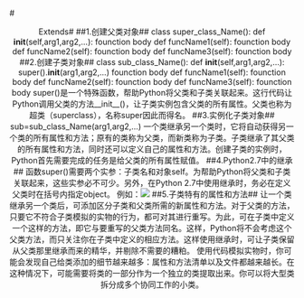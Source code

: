 #<center/>Extends#
##1.创建父类对象##
		class super_class_Name():
			def __init__(self,arg1,arg2,...):
				founction body
			def  funcName1(self):
				founction body
			def  funcName2(self):
				founction body
			def  funcName3(self):
				founction body
##2.创建子类对象##
		class sub_class_Name():
			def __init__(self,arg1,arg2,...):
				super().__init__(arg1,arg2,...)
				founction body
			def  funcName1(self):
				founction body
			def  funcName2(self):
				founction body
			def  funcName3(self):
				founction body
super()是一个特殊函数，帮助Python将父类和子类关联起来。这行代码让Python调用父类的方法__init__()，让子类实例包含父类的所有属性。父类也称为超类（superclass），名称super因此而得名。
##3.实例化子类对象##
	 sub=sub_class_Name(arg1,arg2,...)
一个类继承另一个类时，它将自动获得另一个类的所有属性和方法；原有的类称为父类，而新类称为子类。子类继承了其父类的所有属性和方法，同时还可以定义自己的属性和方法。创建子类的实例时，Python首先需要完成的任务是给父类的所有属性赋值。
##4.Python2.7中的继承##
函数super()需要两个实参：子类名和对象self。为帮助Python将父类和子类关联起来，这些实参必不可少。另外，在Python 2.7中使用继承时，务必在定义父类时在括号内指定object。
例如：![](https://i.imgur.com/XxU8P3F.jpg)
##5.子类特有的属性和方法##
让一个类继承另一个类后，可添加区分子类和父类所需的新属性和方法。对于父类的方法，只要它不符合子类模拟的实物的行为，都可对其进行重写。为此，可在子类中定义一个这样的方法，即它与要重写的父类方法同名。这样，Python将不会考虑这个父类方法，而只关注你在子类中定义的相应方法。这样使用继承时，可让子类保留从父类那里继承而来的精华，并剔除不需要的糟粕。
使用代码模拟实物时，你可能会发现自己给类添加的细节越来越多：属性和方法清单以及文件都越来越长。在这种情况下，可能需要将类的一部分作为一个独立的类提取出来。你可以将大型类拆分成多个协同工作的小类。